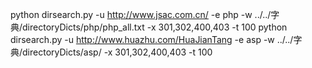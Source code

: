 python dirsearch.py -u http://www.jsac.com.cn/ -e php -w ../../字典/directoryDicts/php/php_all.txt -x 301,302,400,403 -t 100
python dirsearch.py -u http://www.huazhu.com/HuaJianTang -e asp -w ../../字典/directoryDicts/asp/ -x 301,302,400,403 -t 100
